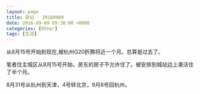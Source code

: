 ```yaml
---
layout: page
title: 杂记 - 20160909
date: 2016-09-09 09:38:00 +0800
categories: [Other]
tags: [生活]
---
```


从8月15号开始到现在,被杭州G20折腾将近一个月。总算是过去了。

笔者住主城区从8月15号开始，房东的房子不允许住了。被安排到城站边上凑活住了半个月。

8月31号从杭州到天津，4号转北京，9月8号回杭州。








